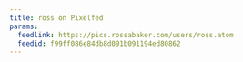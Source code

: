 ```yaml
---
title: ross on Pixelfed
params:
  feedlink: https://pics.rossabaker.com/users/ross.atom
  feedid: f99ff086e84db8d091b091194ed80862
---
```

